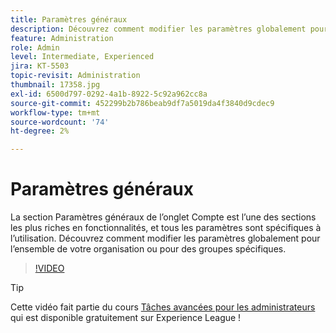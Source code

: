 ```yaml
---
title: Paramètres généraux
description: Découvrez comment modifier les paramètres globalement pour l’ensemble de votre organisation ou pour des groupes spécifiques
feature: Administration
role: Admin
level: Intermediate, Experienced
jira: KT-5503
topic-revisit: Administration
thumbnail: 17358.jpg
exl-id: 6500d797-0292-4a1b-8922-5c92a962cc8a
source-git-commit: 452299b2b786beab9df7a5019da4f3840d9cdec9
workflow-type: tm+mt
source-wordcount: '74'
ht-degree: 2%

---
```


# Paramètres généraux

La section Paramètres généraux de l’onglet Compte est l’une des sections les plus riches en fonctionnalités, et tous les paramètres sont spécifiques à l’utilisation. Découvrez comment modifier les paramètres globalement pour l’ensemble de votre organisation ou pour des groupes spécifiques.

>[!VIDEO](https://video.tv.adobe.com/v/3412507?quality=12&learn=on&hidetitle=true)

>[!TIP]
>
>Cette vidéo fait partie du cours [Tâches avancées pour les administrateurs](https://experienceleague.adobe.com/?recommended=Sign-A-1-2020.1) qui est disponible gratuitement sur Experience League !
